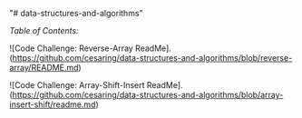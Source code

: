 "# data-structures-and-algorithms"

*Table of Contents:*

![Code Challenge: Reverse-Array ReadMe].(https://github.com/cesaring/data-structures-and-algorithms/blob/reverse-array/README.md)

![Code Challenge: Array-Shift-Insert ReadMe].(https://github.com/cesaring/data-structures-and-algorithms/blob/array-insert-shift/readme.md)
